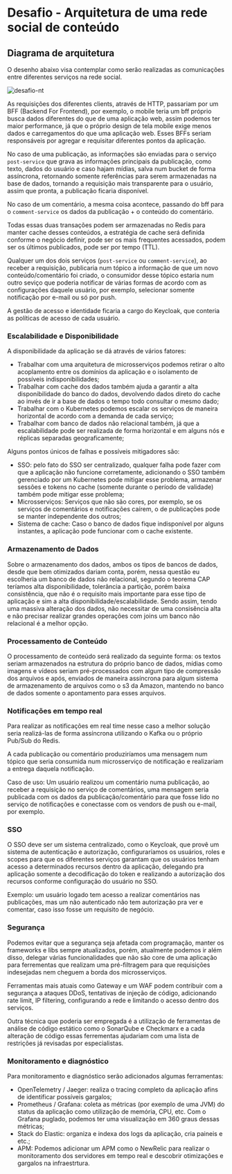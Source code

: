# Desafio - Arquitetura de uma rede social de conteúdo

## Diagrama de arquitetura

O desenho abaixo visa contemplar como serão realizadas as comunicações entre diferentes serviços na rede social.

![desafio-nt](https://github.com/renanpadilha/desafio-arq/assets/5349447/57c85f0d-87fa-4d43-934d-53f44b5b9792)

As requisições dos diferentes clients, através de HTTP, passariam por um BFF (Backend For Frontend), por exemplo, o mobile teria um bff próprio busca dados diferentes do que de uma aplicação web, assim podemos ter maior performance, já que o próprio design de tela mobile exige menos dados e carregamentos do que uma aplicação web. Esses BFFs seriam responsáveis por agregar e requisitar diferentes pontos da aplicação.

No caso de uma publicação, as informações são enviadas para o serviço `post-service` que grava as informações principais da publicação, como texto, dados do usuário e caso hajam mídias, salva num bucket de forma assíncrona, retornando somente referências para serem armazenadas na base de dados, tornando a requisição mais transparente para o usuário, assim que pronta, a publicação ficaria disponível.

No caso de um comentário, a mesma coisa acontece, passando do bff para o `comment-service` os dados da publicação + o conteúdo do comentário.

Todas essas duas transações podem ser armazenadas no Redis para manter cache desses conteúdos, a estratégia de cache será definida conforme o negócio definir, pode ser os mais frequentes acessados, podem ser os últimos publicados, pode ser por tempo (TTL).

Qualquer um dos dois serviços (`post-service` ou `comment-service`), ao receber a requisição, publicaria num tópico a informação de que um novo conteúdo/comentário foi criado, o consumidor desse tópico estaria num outro seviço que poderia notificar de várias formas de acordo com as configurações daquele usuário, por exemplo, selecionar somente notificação por e-mail ou só por push.

A gestão de acesso e identidade ficaria a cargo do Keycloak, que conteria as políticas de acesso de cada usuário.

### Escalabilidade e Disponibilidade

A disponibilidade da aplicação se dá através de vários fatores:
- Trabalhar com uma arquitetura de microsserviços podemos retirar o alto acoplamento entre os domínios da aplicação e o isolamento de possíveis indisponibilidades;
- Trabalhar com cache dos dados também ajuda a garantir a alta disponibilidade do banco do dados, devolvendo dados direto do cache ao invés de ir a base de dados o tempo todo consultar o mesmo dado;
- Trabalhar com o Kubernetes podemos escalar os serviços de maneira horizontal de acordo com a demanda de cada serviço;
- Trabalhar com banco de dados não relacional também, já que a escalabilidade pode ser realizada de forma horizontal e em alguns nós e réplicas separadas geograficamente;

Alguns pontos únicos de falhas e possíveis mitigadores são:

- SSO: pelo fato do SSO ser centralizado, qualquer falha pode fazer com que a aplicação não funcione corretamente, adicionando o SSO também gerenciado por um Kubernetes pode mitigar esse problema, armazenar sessões e tokens no cache (somente durante o período de validade) também pode mitigar esse problema;
- Microsserviços: Serviços que não são cores, por exemplo, se os serviços de comentários e notificações caírem, o de publicações pode se manter independente dos outros;
- Sistema de cache: Caso o banco de dados fique indisponível por alguns instantes, a aplicação pode funcionar com o cache existente.

### Armazenamento de Dados

Sobre o armazenamento dos dados, ambos os tipos de bancos de dados, desde que bem otimizados dariam conta, porém, nessa questão eu escolheria um banco de dados não relacional, segundo o teorema CAP teríamos alta disponibilidade, tolerância a partição, porém baixa consistência, que não é o requisito mais importante para esse tipo de aplicação e sim a alta disponibilidade/escalabilidade. Sendo assim, tendo uma massiva alteração dos dados, não necessitar de uma consisência alta e não precisar realizar grandes operações com joins um banco não relacional é a melhor opção.

### Processamento de Conteúdo

O processamento de conteúdo será realizado da seguinte forma: os textos seriam armazenados na estrutura do próprio banco de dados, mídias como imagens e vídeos seriam pré-processados com algum tipo de compressão dos arquivos e após, enviados de maneira assíncrona para algum sistema de armazenamento de arquivos como o s3 da Amazon, mantendo no banco de dados somente o apontamento para esses arquivos.


### Notificações em tempo real

Para realizar as notificações em real time nesse caso a melhor solução seria realizá-las de forma assíncrona utilizando o Kafka ou o próprio Pub/Sub do Redis.

A cada publicação ou comentário produziríamos uma mensagem num tópico que seria consumida num microsserviço de notificação e realizariam a entrega daquela notificação.

Caso de uso:
Um usuário realizou um comentário numa publicação, ao receber a requisição no serviço de comentários, uma mensagem seria publicada com os dados da publicação/comentário para que fosse lido no serviço de notificações e conectasse com os vendors de push ou e-mail, por exemplo.


### SSO

O SSO deve ser um sistema centralizado, como o Keycloak, que provê um sistema de autenticação e autorização, configuraríamos os usuários, roles e scopes para que os diferentes serviços garantam que os usuários tenham acesso a determinados recursos dentro da aplicação, delegando pra aplicação somente a decodificação do token e realizando a autorização dos recursos conforme configuração do usuário no SSO. 

Exemplo: um usuário logado tem acesso a realizar comentários nas publicações, mas um não autenticado não tem autorização pra ver e comentar, caso isso fosse um requisito de negócio.

### Segurança

Podemos evitar que a segurança seja afetada com programação, manter os frameworks e libs sempre atualizados, porém, atualmente podemos ir além disso, delegar várias funcionalidades que não são core de uma aplicação para ferrementas que realizam uma pré-filtragem para que requisições indesejadas nem cheguem a borda dos microsserviços.

Ferramentas mais atuais como Gateway e um WAF podem contribuir com a segurança a ataques DDoS, tentativas de injeção de código, adicionando rate limit, IP filtering, configurando a rede e limitando o acesso dentro dos serviços.

Outra técnica que poderia ser empregada é a utilização de ferramentas de análise de código estático como o SonarQube e Checkmarx e a cada alteração de código essas ferrementas ajudariam com uma lista de restrições já revisadas por especialistas.


### Monitoramento e diagnóstico

Para monitoramento e diagnóstico serão adicionados algumas ferramentas: 

- OpenTelemetry / Jaeger: realiza o tracing completo da aplicação afins de identificar possíveis gargalos;
- Prometheus / Grafana: coleta as métricas (por exemplo de uma JVM) do status da aplicação como utilização de memória, CPU, etc. Com o Grafana puglado, podemos ter uma visualização em 360 graus dessas métricas;
- Stack do Elastic: organiza e indexa dos logs da aplicação, cria paineis e etc.;
- APM: Podemos adicionar um APM como o NewRelic para realizar o monitoramento dos servidores em tempo real e descobrir otimizações e gargalos na infraestrtura.
